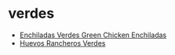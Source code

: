 # verdes

 * [Enchiladas Verdes Green Chicken Enchiladas](index/e/enchiladas-verdes-green-chicken-enchiladas-56389864.json)
 * [Huevos Rancheros Verdes](index/h/huevos-rancheros-verdes-105295.json)
